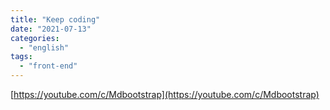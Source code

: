 ```yaml
---
title: "Keep coding"
date: "2021-07-13"
categories:
  - "english"
tags:
  - "front-end"
---
```


[https://youtube.com/c/Mdbootstrap](https://youtube.com/c/Mdbootstrap)
